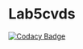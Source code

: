 # Lab5cvds
[![Codacy Badge](https://api.codacy.com/project/badge/Grade/971c4d759fce44fc9f1d413894c45eb4)](https://app.codacy.com/manual/Arlais/Lab5cvds?utm_source=github.com&utm_medium=referral&utm_content=Arlais/Lab5cvds&utm_campaign=Badge_Grade_Dashboard)